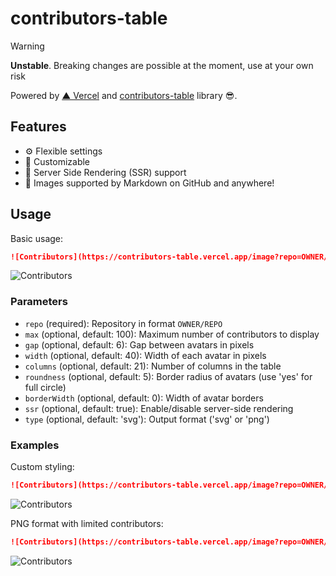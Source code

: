 # contributors-table

> [!WARNING]
> **Unstable**. Breaking changes are possible at the moment, use at your own risk

Powered by [▲ Vercel](https://vercel.com) and [contributors-table](https://www.npmjs.com/package/contributors-table) library 😎.

## Features

- ⚙️ Flexible settings
- 🎨 Customizable
- 🚀 Server Side Rendering (SSR) support
- 🤝 Images supported by Markdown on GitHub and anywhere!

## Usage

Basic usage:

```markdown
![Contributors](https://contributors-table.vercel.app/image?repo=OWNER/REPO)
```

![Contributors](https://contributors-table.vercel.app/image?repo=material-extensions/vscode-material-icon-theme)

### Parameters

- `repo` (required): Repository in format `OWNER/REPO`
- `max` (optional, default: 100): Maximum number of contributors to display
- `gap` (optional, default: 6): Gap between avatars in pixels
- `width` (optional, default: 40): Width of each avatar in pixels
- `columns` (optional, default: 21): Number of columns in the table
- `roundness` (optional, default: 5): Border radius of avatars (use 'yes' for full circle)
- `borderWidth` (optional, default: 0): Width of avatar borders
- `ssr` (optional, default: true): Enable/disable server-side rendering
- `type` (optional, default: 'svg'): Output format ('svg' or 'png')

### Examples

Custom styling:

```markdown
![Contributors](https://contributors-table.vercel.app/image?repo=OWNER/REPO&width=50&gap=10&columns=10&roundness=yes)
```

![Contributors](https://contributors-table.vercel.app/image?repo=material-extensions/vscode-material-icon-theme&width=50&gap=10&columns=10&roundness=yes)

PNG format with limited contributors:

```markdown
![Contributors](https://contributors-table.vercel.app/image?repo=OWNER/REPO&max=50&type=png)
```

![Contributors](https://contributors-table.vercel.app/image?repo=material-extensions/vscode-material-icon-theme&max=50&type=png)
